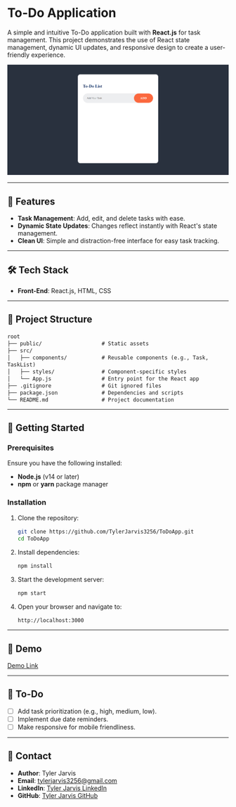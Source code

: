 # To-Do Application

A simple and intuitive To-Do application built with **React.js** for task management. This project demonstrates the use of React state management, dynamic UI updates, and responsive design to create a user-friendly experience.

![To-Do Application Screenshot](./todoapp-screenshot.png)

---

## 🚀 Features
- **Task Management**: Add, edit, and delete tasks with ease.
- **Dynamic State Updates**: Changes reflect instantly with React's state management.
- **Clean UI**: Simple and distraction-free interface for easy task tracking.

---

## 🛠️ Tech Stack
- **Front-End**: React.js, HTML, CSS

---

## 📂 Project Structure
```
root
├── public/                   # Static assets
├── src/
│   ├── components/           # Reusable components (e.g., Task, TaskList)
│   ├── styles/               # Component-specific styles
│   └── App.js                # Entry point for the React app
├── .gitignore                # Git ignored files
├── package.json              # Dependencies and scripts
└── README.md                 # Project documentation
```

---

## 🚀 Getting Started

### Prerequisites
Ensure you have the following installed:
- **Node.js** (v14 or later)
- **npm** or **yarn** package manager

### Installation
1. Clone the repository:
   ```bash
   git clone https://github.com/TylerJarvis3256/ToDoApp.git
   cd ToDoApp
   ```

2. Install dependencies:
   ```bash
   npm install
   ```

3. Start the development server:
   ```bash
   npm start
   ```

4. Open your browser and navigate to:
   ```
   http://localhost:3000
   ```

---

## 🌟 Demo
[Demo Link](https://my-todoapp-demo.netlify.app/)

---

## 📝 To-Do
- [ ] Add task prioritization (e.g., high, medium, low).
- [ ] Implement due date reminders.
- [ ] Make responsive for mobile friendliness.

---

## 💬 Contact
- **Author**: Tyler Jarvis
- **Email**: tylerjarvis3256@gmail.com
- **LinkedIn**: [Tyler Jarvis LinkedIn](https://linkedin.com/in/tyler-jarvis-b8a72023b)
- **GitHub**: [Tyler Jarvis GitHub](https://github.com/TylerJarvis3256)
